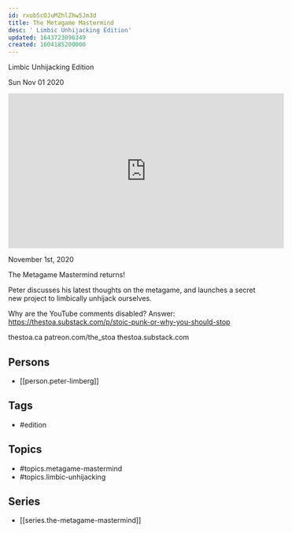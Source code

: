 ```yaml
---
id: rxub5cOJuMZhlZhw5Jm3d
title: The Metagame Mastermind
desc: ' Limbic Unhijacking Edition'
updated: 1643723096349
created: 1604185200000
---
```



 Limbic Unhijacking Edition

Sun Nov 01 2020

<iframe width="560" height="315" src="https://www.youtube.com/embed/1ACjdlF4KAM" title="The Metagame Mastermind: Limbic Unhijacking Edition w/ Peter Limberg" frameborder="0" allow="accelerometer; autoplay; clipboard-write; encrypted-media; gyroscope; picture-in-picture" allowfullscreen ></iframe>

November 1st, 2020

The Metagame Mastermind returns!

Peter discusses his latest thoughts on the metagame, and launches a secret new project to limbically unhijack ourselves.

Why are the YouTube comments disabled? Answer: https://thestoa.substack.com/p/stoic-punk-or-why-you-should-stop

thestoa.ca
patreon.com/the_stoa
thestoa.substack.com

## Persons

- [[person.peter-limberg]]

## Tags

- #edition

## Topics

- #topics.metagame-mastermind
- #topics.limbic-unhijacking

## Series

- [[series.the-metagame-mastermind]]

